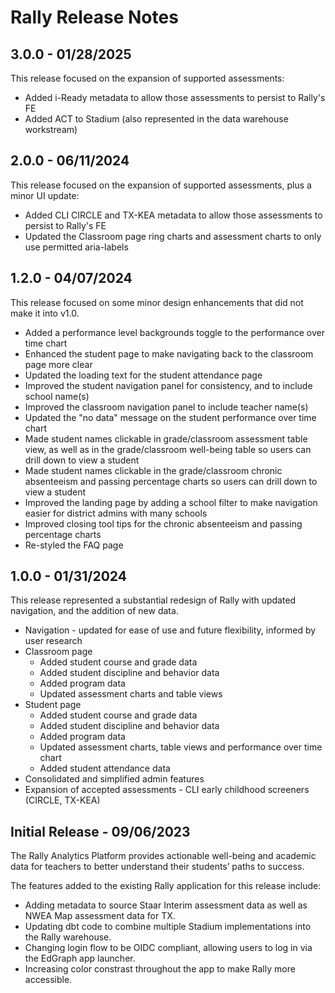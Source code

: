 # Rally Release Notes

## 3.0.0 - 01/28/2025

This release focused on the expansion of supported assessments:
- Added i-Ready metadata to allow those assessments to persist to Rally's FE
- Added ACT to Stadium (also represented in the data warehouse workstream)

## 2.0.0 - 06/11/2024

This release focused on the expansion of supported assessments, plus a minor UI update:
- Added CLI CIRCLE and TX-KEA metadata to allow those assessments to persist to Rally's FE
- Updated the Classroom page ring charts and assessment charts to only use permitted aria-labels

## 1.2.0 - 04/07/2024

This release focused on some minor design enhancements that did not make it into v1.0.
- Added a performance level backgrounds toggle to the performance over time chart
- Enhanced the student page to make navigating back to the classroom page more clear
- Updated the loading text for the student attendance page
- Improved the student navigation panel for consistency, and to include school name(s)
- Improved the classroom navigation panel to include teacher name(s)
- Updated the "no data" message on the student performance over time chart
- Made student names clickable in grade/classroom assessment table view, as well as in the grade/classroom well-being table so users can drill down to view a student
- Made student names clickable in the grade/classroom chronic absenteeism and passing percentage charts so users can drill down to view a student
- Improved the landing page by adding a school filter to make navigation easier for district admins with many schools
- Improved closing tool tips for the chronic absenteeism and passing percentage charts
- Re-styled the FAQ page

## 1.0.0 - 01/31/2024

This release represented a substantial redesign of Rally with updated navigation, and the addition of new data.
- Navigation - updated for ease of use and future flexibility, informed by user research
- Classroom page
  - Added student course and grade data
  - Added student discipline and behavior data
  - Added program data
  - Updated assessment charts and table views
- Student page
  - Added student course and grade data
  - Added student discipline and behavior data
  - Added program data
  - Updated assessment charts, table views and performance over time chart
  - Added student attendance data
- Consolidated and simplified admin features
- Expansion of accepted assessments - CLI early childhood screeners (CIRCLE, TX-KEA)

##  Initial Release - 09/06/2023 

The Rally Analytics Platform provides actionable well-being and academic data for teachers to better understand their students’ paths to success.

The features added to the existing Rally application for this release include:

- Adding metadata to source Staar Interim assessment data as well as NWEA Map assessment data for TX.
- Updating dbt code to combine multiple Stadium implementations into the Rally warehouse.
- Changing login flow to be OIDC compliant, allowing users to log in via the EdGraph app launcher.
- Increasing color constrast throughout the app to make Rally more accessible. 
